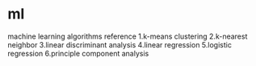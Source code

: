 # ml
machine learning algorithms reference
1.k-means clustering
2.k-nearest neighbor
3.linear discriminant analysis
4.linear regression
5.logistic regression
6.principle component analysis
